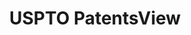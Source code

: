 ---
bigquery: https://console.cloud.google.com/bigquery?p=patents-public-data&d=patentsview&page=dataset
citation: Attribution should be given to PatentsView for use, distribution, or derivative
  works.
code: https://github.com/CSSIP-AIR/PatentsView-Code-Snippets/
contributors: USPTO
cost: None
description: 'PatentsView includes US patent data including raw data (summaries, applications,
  pregrant applications), disambugations of inventors and assignees, and inventor
  gender estimates.  Also foreign priority data, # of figures and sheets, and government
  interest statements.'
documentation: https://patentsview.org/query/builder-faqs
last_edit: Mon, 04 Apr 2022 19:02:57 GMT
location: https://patentsview.org/
maintained_by: USPTO
record_creation_timestamp: 12/2/2020 17:20:46
schema_fields: '[''section'', ''patent_id'', ''num_claims'', ''subclass'', ''designation'',
  ''variety'', ''name_first'', ''level_two'', ''level_one'', ''fname'', ''f371_date'',
  ''disamb_inventor_id_20170307'', ''state'', ''rawassignee_id'', ''doc_type'', ''attribution_status'',
  ''classification_value'', ''disamb_inventor_id_20200630'', ''section_id'', ''subcategory_id'',
  ''disamb_inventor_id_20190820'', ''num_figures'', ''disamb_inventor_id_20191231'',
  ''action_date'', ''relkind'', ''rel_id'', ''classification_level'', ''location_id'',
  ''state_fips'', ''num'', ''rule_47'', ''disamb_assignee_id_20190820'', ''assignee_id'',
  ''subclass_id'', ''kind'', ''title'', ''contract_award_number'', ''mainclass_id'',
  ''disamb_inventor_id_20200331'', ''term_disclaimer'', ''name'', ''gi_statement'',
  ''disamb_assignee_id_20190312'', ''status'', ''number'', ''length'', ''disamb_assignee_id_20200929'',
  ''citation_id'', ''disamb_assignee_id_20191008'', ''disamb_inventor_id_20171003'',
  ''male'', ''disamb_inventor_id_20201229'', ''disamb_inventor_id_20190312'', ''disamb_inventor_id_20200929'',
  ''lapse_of_patent'', ''term_extension'', ''sequence'', ''disamb_assignee_id_20191231'',
  ''disamb_inventor_id_20171226'', ''type'', ''subgroup_id'', ''_102_date'', ''latin_name'',
  ''text'', ''disamb_assignee_id_20200331'', ''field_id'', ''publication_number'',
  ''ipc_version_indicator'', ''rawlocation_id'', ''applicant_type'', ''name_last'',
  ''classification_status'', ''category_id'', ''uuid'', ''deceased'', ''num_sheets'',
  ''disamb_inventor_id_20191008'', ''disamb_inventor_id_20181127'', ''inventor_id'',
  ''filename'', ''term_grant'', ''application_id'', ''main_group'', ''organization'',
  ''subgroup'', ''sector_title'', ''rawinventor_id'', ''organization_id'', ''disamb_assignee_id_20181127'',
  ''field_title'', ''category'', ''group'', ''id'', ''longitude'', ''country_transformed'',
  ''series_code'', ''subsection_id'', ''dependent'', ''symbol_position'', ''disclaimer_date'',
  ''lawyer_id'', ''disamb_inventor_id_20170808'', ''abstract'', ''disamb_inventor_id_20180528'',
  ''level_three'', ''group_id'', ''disamb_assignee_id_20200630'', ''_371_date'', ''county_fips'',
  ''date'', ''lname'', ''county'', ''f102_date'', ''doctype'', ''classification_data_source'',
  ''role'', ''withdrawn'', ''ipc_class'', ''male_flag'', ''city'', ''country'', ''reldocno'',
  ''exemplary'', ''latlong'', ''latitude'']'
shortname: patentsview
tags:
- disambiguation
- United States
- gender
terms_of_use: Creative Commons Attribution 4.0 International License.
timeframe: 1963-1999
title: USPTO PatentsView
uuid: cf1780b1-e265-4e49-8d1d-83b9cfe0fd9a
---